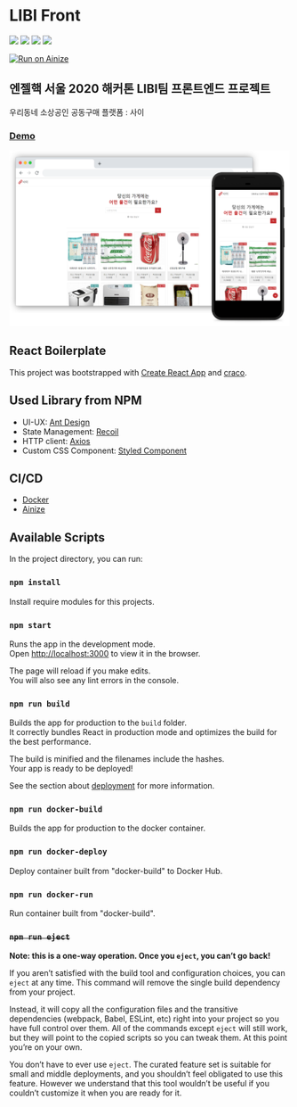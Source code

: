 # LIBI Front

![](https://img.shields.io/github/v/release/Angelhack-LIBI/team-libi-frontend-sai) ![](https://img.shields.io/badge/license-MIT-green) ![](https://img.shields.io/docker/cloud/build/dongho1596/libi-front) ![](https://img.shields.io/docker/image-size/dongho1596/libi-front/latest)

[![Run on Ainize](https://ainize.ai/static/images/run_on_ainize_button.svg)](https://ainize.web.app/redirect?git_repo=github.com/Angelhack-LIBI/team-libi-frontend-sai)

## 엔젤핵 서울 2020 해커톤 LIBI팀 프론트엔드 프로젝트 

우리동네 소상공인 공동구매 플랫폼 : 사이
### [Demo](https://libi-front-gongdongho12.endpoint.ainize.ai/)

![스크린샷](./public/rendered_capture_style.png)

## React Boilerplate

This project was bootstrapped with [Create React App](https://github.com/facebook/create-react-app) and [craco](https://github.com/gsoft-inc/craco).

## Used Library from NPM
- UI-UX: [Ant Design](https://www.npmjs.com/package/antd)
- State Management: [Recoil](https://www.npmjs.com/package/recoil)
- HTTP client: [Axios](https://www.npmjs.com/package/axios)
- Custom CSS Component: [Styled Component](https://www.npmjs.com/package/styled-components)

## CI/CD
- [Docker](https://hub.docker.com/repository/docker/dongho1596/libi-front)
- [Ainize](https://ainize.web.app/redirect?git_repo=github.com/Angelhack-LIBI/team-libi-frontend-sai)

## Available Scripts

In the project directory, you can run:

### `npm install`

Install require modules for this projects. <br />

### `npm start`

Runs the app in the development mode.<br />
Open [http://localhost:3000](http://localhost:3000) to view it in the browser.

The page will reload if you make edits.<br />
You will also see any lint errors in the console.

### `npm run build`

Builds the app for production to the `build` folder.<br />
It correctly bundles React in production mode and optimizes the build for the best performance.

The build is minified and the filenames include the hashes.<br />
Your app is ready to be deployed!

See the section about [deployment](https://facebook.github.io/create-react-app/docs/deployment) for more information.

### `npm run docker-build`

Builds the app for production to the docker container.<br />

### `npm run docker-deploy`

Deploy container built from "docker-build" to Docker Hub.<br />

### `npm run docker-run`

Run container built from "docker-build".<br />

### ~~`npm run eject`~~

**Note: this is a one-way operation. Once you `eject`, you can’t go back!**

If you aren’t satisfied with the build tool and configuration choices, you can `eject` at any time. This command will remove the single build dependency from your project.

Instead, it will copy all the configuration files and the transitive dependencies (webpack, Babel, ESLint, etc) right into your project so you have full control over them. All of the commands except `eject` will still work, but they will point to the copied scripts so you can tweak them. At this point you’re on your own.

You don’t have to ever use `eject`. The curated feature set is suitable for small and middle deployments, and you shouldn’t feel obligated to use this feature. However we understand that this tool wouldn’t be useful if you couldn’t customize it when you are ready for it.
